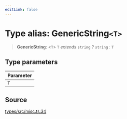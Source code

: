 ```yaml
---
editLink: false
---
```


# Type alias: GenericString`<T>`

> **GenericString**: \<`T`\> `T` _extends_ `string` ? `string` : `T`

## Type parameters

| Parameter |
| :-------- |
| `T`       |

## Source

[types/src/misc.ts:34](https://github.com/directus/directus/blob/7789a6c53/packages/types/src/misc.ts#L34)
